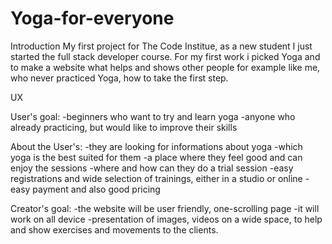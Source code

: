 
# Yoga-for-everyone

Introduction
My first project for The Code Institue, as a new student I just started the full stack developer course. For my first work i picked Yoga and to make a website what helps and shows other people for example like me, who never practiced Yoga, how to take the first step.

UX

User's goal:
-beginners who want to try and learn yoga
-anyone who already practicing, but would like to improve their skills

About the User's:
-they are looking for informations about yoga
-which yoga is the best suited for them
-a place where they feel good and can enjoy the sessions 
-where and how can they do a trial session
-easy registrations and wide selection of trainings, either in a studio or online
-easy payment and also good pricing

Creator's goal:
-the website will be user friendly, one-scrolling page
-it will work on all device
-presentation of images, videos on a wide space, to help and show exercises and movements to the clients.
